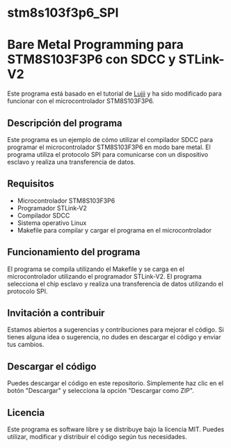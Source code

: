 # stm8s103f3p6_SPI
# Bare Metal Programming para STM8S103F3P6 con SDCC y STLink-V2

Este programa está basado en el tutorial de [Lujji](https://lujji.github.io/blog/bare-metal-programming-stm8/) y ha sido modificado para funcionar con el microcontrolador STM8S103F3P6.

## Descripción del programa

Este programa es un ejemplo de cómo utilizar el compilador SDCC para programar el microcontrolador STM8S103F3P6 en modo bare metal. El programa utiliza el protocolo SPI para comunicarse con un dispositivo esclavo y realiza una transferencia de datos.

## Requisitos

* Microcontrolador STM8S103F3P6
* Programador STLink-V2
* Compilador SDCC
* Sistema operativo Linux
* Makefile para compilar y cargar el programa en el microcontrolador

## Funcionamiento del programa

El programa se compila utilizando el Makefile y se carga en el microcontrolador utilizando el programador STLink-V2. El programa selecciona el chip esclavo y realiza una transferencia de datos utilizando el protocolo SPI.

## Invitación a contribuir

Estamos abiertos a sugerencias y contribuciones para mejorar el código. Si tienes alguna idea o sugerencia, no dudes en descargar el código y enviar tus cambios. 

## Descargar el código

Puedes descargar el código en este repositorio. Simplemente haz clic en el botón "Descargar" y selecciona la opción "Descargar como ZIP".

## Licencia

Este programa es software libre y se distribuye bajo la licencia MIT. Puedes utilizar, modificar y distribuir el código según tus necesidades.

